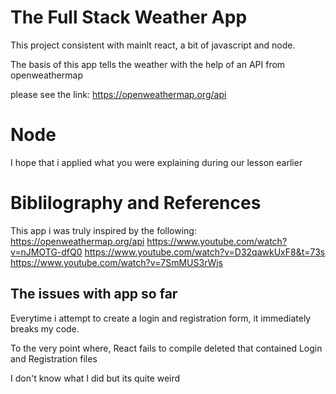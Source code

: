 # The Full Stack Weather App

This project consistent with mainlt react, a bit of javascript and node.

The basis of this app tells the weather with the help of an API  from openweathermap

please see the link: https://openweathermap.org/api 

# Node
I hope that i applied what you were explaining during our lesson earlier

# Biblilography and References
This app i was truly inspired by the following: 
 https://openweathermap.org/api 
 https://www.youtube.com/watch?v=nJMOTG-dfQ0 
 https://www.youtube.com/watch?v=D32qawkUxF8&t=73s
 https://www.youtube.com/watch?v=7SmMUS3rWjs 



## The issues with app so far

Everytime i attempt to create a login and registration form, it immediately breaks my code.

To the very point where, React fails to compile deleted that contained Login and Registration files

I don't know what I did but its quite weird

